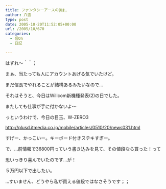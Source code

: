 ```yaml
---
title: ファンタシーアースのβは…
author: 八雲
type: post
date: 2005-10-20T11:52:05+00:00
url: /2005/10/670
categories:
  - 信On
  - 日記

---
```

はずれ～＾＾；
  
まぁ、当たっても人にアカウントあげる気でいたけど。
  
まだ信長でやれることが結構あるみたいなので…

それはそうと、今日はWillcom新機種発表(2)の日でした。
  
またしても仕事が手に付かないよ～
  
っというわけで、今日の目玉、W-ZERO3
  
http://plusd.itmedia.co.jp/mobile/articles/0510/20/news031.html

すげー、かっこいー。キーボード付きステキすぎー。
  
で、…前情報で36800円っていう書き込みを見て、その値段なら買った！って
  
思いっきり喜んでいたのです…が！
  
５万円以下で出したい。

…すいません、どうやら私が買える値段ではなさそうです；；